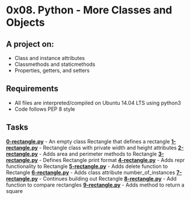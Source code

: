 # 0x08. Python - More Classes and Objects
  
## A project on:
- Class and instance attributes
- Classmethods and staticmethods
- Properties, getters, and setters

## Requirements
- All  files are interpreted/compiled on Ubuntu 14.04 LTS using python3
- Code follows PEP 8 style

## Tasks

**[0-rectangle.py](0-rectangle.py)** - An empty class Rectangle that defines a rectangle
**[1-rectangle.py](1-rectangle.py)** - Rectangle class with private width and height attributes
**[2-rectangle.py](2-rectangle.py)** - Adds area and perimeter methods to Rectangle
**[3-rectangle.py](3-rectangle.py)** - Defines Rectangle print format
**[4-rectangle.py](4-rectangle.py)** - Adds repr functionality to Rectangle
**[5-rectangle.py](5-rectangle.py)** - Adds delete function to Rectangle
**[6-rectangle.py](6-rectangle.py)** - Adds class attribute number_of_instances
**[7-rectangle.py](7-rectangle.py)** - Continues building out Rectangle
**[8-rectangle.py](8-rectangle.py)** - Add function to compare rectangles
**[9-rectangle.py](9-rectangle.py)** - Adds method to return a square
